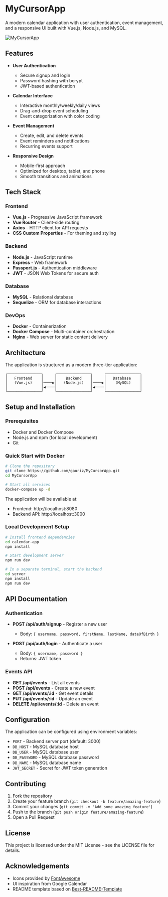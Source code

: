 # MyCursorApp

A modern calendar application with user authentication, event management, and a responsive UI built with Vue.js, Node.js, and MySQL.

![MyCursorApp](https://via.placeholder.com/800x400?text=MyCursorApp+Calendar)

## Features

- **User Authentication**
  - Secure signup and login
  - Password hashing with bcrypt
  - JWT-based authentication
  
- **Calendar Interface**
  - Interactive monthly/weekly/daily views
  - Drag-and-drop event scheduling
  - Event categorization with color coding
  
- **Event Management**
  - Create, edit, and delete events
  - Event reminders and notifications
  - Recurring events support
  
- **Responsive Design**
  - Mobile-first approach
  - Optimized for desktop, tablet, and phone
  - Smooth transitions and animations

## Tech Stack

### Frontend
- **Vue.js** - Progressive JavaScript framework
- **Vue Router** - Client-side routing
- **Axios** - HTTP client for API requests
- **CSS Custom Properties** - For theming and styling

### Backend
- **Node.js** - JavaScript runtime
- **Express** - Web framework
- **Passport.js** - Authentication middleware
- **JWT** - JSON Web Tokens for secure auth

### Database
- **MySQL** - Relational database
- **Sequelize** - ORM for database interactions

### DevOps
- **Docker** - Containerization
- **Docker Compose** - Multi-container orchestration
- **Nginx** - Web server for static content delivery

## Architecture

The application is structured as a modern three-tier application:

```
┌───────────────┐     ┌───────────────┐     ┌───────────────┐
│   Frontend    │     │    Backend    │     │   Database    │
│   (Vue.js)    │────▶│   (Node.js)   │────▶│    (MySQL)    │
│               │◀────│               │◀────│               │
└───────────────┘     └───────────────┘     └───────────────┘
```

## Setup and Installation

### Prerequisites
- Docker and Docker Compose
- Node.js and npm (for local development)
- Git

### Quick Start with Docker
```bash
# Clone the repository
git clone https://github.com/gauriz/MyCursorApp.git
cd MyCursorApp

# Start all services
docker-compose up -d
```

The application will be available at:
- Frontend: http://localhost:8080
- Backend API: http://localhost:3000

### Local Development Setup
```bash
# Install frontend dependencies
cd calendar-app
npm install

# Start development server
npm run dev

# In a separate terminal, start the backend
cd server
npm install
npm run dev
```

## API Documentation

### Authentication
- **POST /api/auth/signup** - Register a new user
  - Body: `{ username, password, firstName, lastName, dateOfBirth }`
  
- **POST /api/auth/login** - Authenticate a user
  - Body: `{ username, password }`
  - Returns: JWT token

### Events API
- **GET /api/events** - List all events
- **POST /api/events** - Create a new event
- **GET /api/events/:id** - Get event details
- **PUT /api/events/:id** - Update an event
- **DELETE /api/events/:id** - Delete an event

## Configuration

The application can be configured using environment variables:

- `PORT` - Backend server port (default: 3000)
- `DB_HOST` - MySQL database host
- `DB_USER` - MySQL database user
- `DB_PASSWORD` - MySQL database password
- `DB_NAME` - MySQL database name
- `JWT_SECRET` - Secret for JWT token generation

## Contributing

1. Fork the repository
2. Create your feature branch (`git checkout -b feature/amazing-feature`)
3. Commit your changes (`git commit -m 'Add some amazing feature'`)
4. Push to the branch (`git push origin feature/amazing-feature`)
5. Open a Pull Request

## License

This project is licensed under the MIT License - see the LICENSE file for details.

## Acknowledgements

- Icons provided by [FontAwesome](https://fontawesome.com/)
- UI inspiration from Google Calendar
- README template based on [Best-README-Template](https://github.com/othneildrew/Best-README-Template)